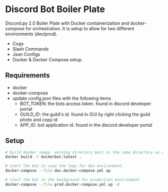 # Discord Bot Boiler Plate

Discord.py 2.0 Boiler Plate with Docker containerization and docker-compose for orchestration. It is setup to allow for two different environments (dev/prod).

- Cogs
- Slash Commands
- Json Configs
- Docker & Docker Compose setup.

## Requirements

- docker
- docker-compose
- update config.json files with the following items
    - BOT_TOKEN: the bots access token. found in discord developer portal
    - GUILD_ID: the guild's id. found in GUI by right clicking the guild photo and copy id
    - APP_ID: bot application id. found in the discord developer portal

## Setup

```sh
# build docker image. working directory must in the same directory as dockerfile
docker build -t dockerbot:latest .

# start the bot to view the logs for dev environment.
docker-compose --file dev.docker-compose.yml up

# start the bot in the background for production environment
docker-compose --file prod.docker-compose.yml up -d

```

